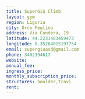 ```yaml
---
title: SuperGiù Climb
layout: gym
region: Liguria
city: Orco Feglino
address: Via Condera, 19
latitude: 44.2231483459473
longitude: 8.35264015197754
email: supergiuasd@gmail.com
phone: 3402394617
website: 
annual_fee: 
ingress_price: 
monthly_subscription_price: 
structures: boulder,travi
rent: 
---
```


